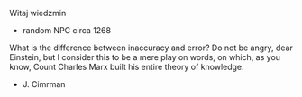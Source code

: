 Witaj wiedzmin
  - random NPC circa 1268

What is the difference between inaccuracy and error? Do not be angry, dear Einstein, but I consider this to be a mere play on words, on which, as you know, Count Charles Marx built his entire theory of knowledge.
  - J. Cimrman

